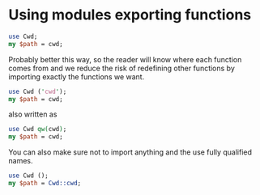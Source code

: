 # Using modules exporting functions

```perl
use Cwd;
my $path = cwd;
```

Probably better this way,
so the reader will know where each function comes from
and we reduce the risk of redefining other functions by importing exactly the
functions we want.

```perl
use Cwd ('cwd');
my $path = cwd;
```

also written as

```perl
use Cwd qw(cwd);
my $path = cwd;
```

You can also make sure not to import anything and the use fully qualified names.


```perl
use Cwd ();
my $path = Cwd::cwd;
```









